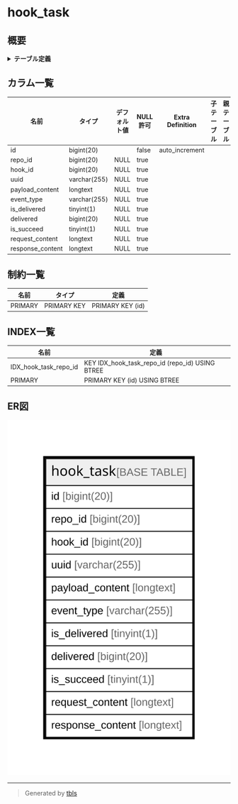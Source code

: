 # hook_task

## 概要

<details>
<summary><strong>テーブル定義</strong></summary>

```sql
CREATE TABLE `hook_task` (
  `id` bigint(20) NOT NULL AUTO_INCREMENT,
  `repo_id` bigint(20) DEFAULT NULL,
  `hook_id` bigint(20) DEFAULT NULL,
  `uuid` varchar(255) DEFAULT NULL,
  `payload_content` longtext DEFAULT NULL,
  `event_type` varchar(255) DEFAULT NULL,
  `is_delivered` tinyint(1) DEFAULT NULL,
  `delivered` bigint(20) DEFAULT NULL,
  `is_succeed` tinyint(1) DEFAULT NULL,
  `request_content` longtext DEFAULT NULL,
  `response_content` longtext DEFAULT NULL,
  PRIMARY KEY (`id`),
  KEY `IDX_hook_task_repo_id` (`repo_id`)
) ENGINE=InnoDB DEFAULT CHARSET=utf8mb4 ROW_FORMAT=DYNAMIC
```

</details>

## カラム一覧

| 名前               | タイプ          | デフォルト値       | NULL許可   | Extra Definition | 子テーブル      | 親テーブル      | コメント     |
| ---------------- | ------------ | ------------ | -------- | ---------------- | ---------- | ---------- | -------- |
| id               | bigint(20)   |              | false    | auto_increment   |            |            |          |
| repo_id          | bigint(20)   | NULL         | true     |                  |            |            |          |
| hook_id          | bigint(20)   | NULL         | true     |                  |            |            |          |
| uuid             | varchar(255) | NULL         | true     |                  |            |            |          |
| payload_content  | longtext     | NULL         | true     |                  |            |            |          |
| event_type       | varchar(255) | NULL         | true     |                  |            |            |          |
| is_delivered     | tinyint(1)   | NULL         | true     |                  |            |            |          |
| delivered        | bigint(20)   | NULL         | true     |                  |            |            |          |
| is_succeed       | tinyint(1)   | NULL         | true     |                  |            |            |          |
| request_content  | longtext     | NULL         | true     |                  |            |            |          |
| response_content | longtext     | NULL         | true     |                  |            |            |          |

## 制約一覧

| 名前      | タイプ         | 定義               |
| ------- | ----------- | ---------------- |
| PRIMARY | PRIMARY KEY | PRIMARY KEY (id) |

## INDEX一覧

| 名前                    | 定義                                              |
| --------------------- | ----------------------------------------------- |
| IDX_hook_task_repo_id | KEY IDX_hook_task_repo_id (repo_id) USING BTREE |
| PRIMARY               | PRIMARY KEY (id) USING BTREE                    |

## ER図

![er](hook_task.svg)

---

> Generated by [tbls](https://github.com/k1LoW/tbls)
